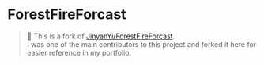 # ForestFireForcast
> 📌 This is a fork of [JinyanYi/ForestFireForcast](https://github.com/JinyanYi/ForestFireForcast).  
> I was one of the main contributors to this project and forked it here for easier reference in my portfolio.
